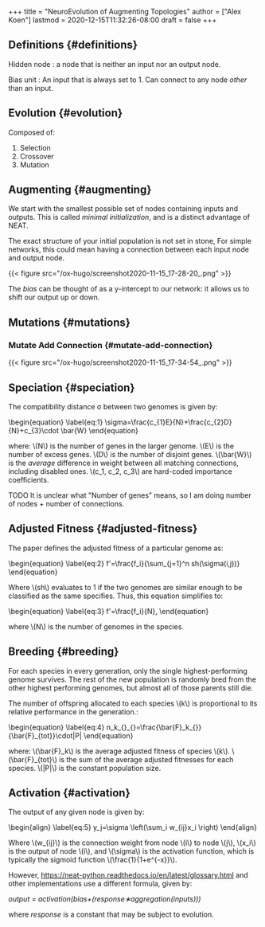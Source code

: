 +++
title = "NeuroEvolution of Augmenting Topologies"
author = ["Alex Koen"]
lastmod = 2020-12-15T11:32:26-08:00
draft = false
+++

## Definitions {#definitions}

Hidden node
: a node that is neither an input nor an output node.

Bias unit
: An input that is always set to 1. Can connect to any node _other_ than an input.


## Evolution {#evolution}

Composed of:

1.  Selection
2.  Crossover
3.  Mutation


## Augmenting {#augmenting}

We start with the smallest possible set of nodes containing inputs and outputs. This is called _minimal initialization_, and is a distinct advantage of NEAT.

The exact structure of your initial population is not set in stone, For simple networks, this could mean having a connection between each input node and output node.

{{< figure src="/ox-hugo/screenshot2020-11-15_17-28-20_.png" >}}

The _bias_ can be thought of as a y-intercept to our network: it allows us to shift our output up or down.


## Mutations {#mutations}


### Mutate Add Connection {#mutate-add-connection}

{{< figure src="/ox-hugo/screenshot2020-11-15_17-34-54_.png" >}}


## Speciation {#speciation}

The compatibility distance &sigma; between two genomes is given by:

\begin{equation}
\label{eq:1}
\sigma=\frac{c\_{1}E}{N}+\frac{c\_{2}D}{N}+c\_{3}\cdot \bar{W}
\end{equation}

where:
\\(N\\) is the number of genes in the larger genome.
\\(E\\) is the number of excess genes.
\\(D\\) is the number of disjoint genes.
\\(\bar{W}\\) is the _average_ difference in weight between all matching connections, including disabled ones.
\\(c\_1, c\_2, c\_3\\) are hard-coded importance coefficients.

TODO It is unclear what "Number of genes" means, so I am doing number of nodes + number of connections.


## Adjusted Fitness {#adjusted-fitness}

The paper defines the adjusted fitness of a particular genome as:

\begin{equation}
\label{eq:2}
f'=\frac{f\_i}{\sum\_{j=1}^n sh(\sigma(i,j))}
\end{equation}

Where \\(sh\\) evaluates to 1 if the two genomes are similar enough to be classified as the same specifies. Thus, this equation simplifies to:

\begin{equation}
\label{eq:3}
f'=\frac{f\_i}{N},
\end{equation}

where \\(N\\) is the number of genomes in the species.


## Breeding {#breeding}

For each species in every generation, only the single highest-performing genome survives. The rest of the new population is randomly bred from the other highest performing genomes, but almost all of those parents still die.

The number of offspring allocated to each species \\(k\\) is proportional to its relative performance in the generation.:

\begin{equation}
\label{eq:4}
n\_k\_{}\_{}=\frac{\bar{F}\_k\_{}}{\bar{F}\_{tot}}\cdot|P|
\end{equation}

where:
\\(\bar{F}\_k\\) is the average adjusted fitness of species \\(k\\).
\\(\bar{F}\_{tot}\\) is the sum of the average adjusted fitnesses for each species.
\\(|P|\\) is the constant population size.


## Activation {#activation}

The output of any given node is given by:

\begin{align}
\label{eq:5}
y\_j=\sigma \left(\sum\_i w\_{ij}x\_i  \right)
\end{align}

Where \\(w\_{ij}\\) is the connection weight from node \\(i\\) to node \\(j\\), \\(x\_i\\) is the output of node \\(i\\), and \\(\sigma\\) is the activation function, which is typically the sigmoid function \\(\frac{1}{1+e^{-x}}\\).

However, <https://neat-python.readthedocs.io/en/latest/glossary.html> and other implementations use a different formula, given by:

_output = activation(bias+(response∗aggregation(inputs)))_

where _response_ is a constant that may be subject to evolution.
